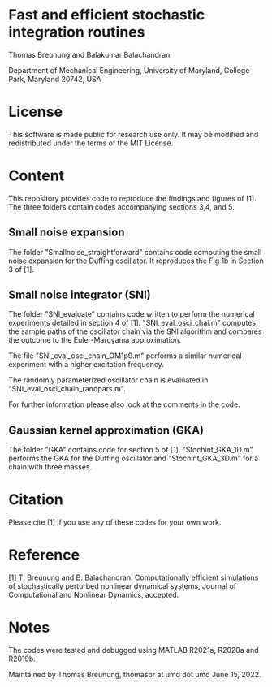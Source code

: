 # Fast and efficient stochastic integration routines

Thomas Breunung and Balakumar Balachandran

Department of Mechanical Engineering, University of Maryland, College Park, Maryland 20742, USA

# License
This software is made public for research use only. It may be modified and redistributed under the terms of the MIT License.

# Content
This repository provides code to reproduce the findings and figures of [1]. The three folders contain codes accompanying  sections 3,4, and 5. 

## Small noise expansion
The folder "Smallnoise_straightforward" contains code computing the small noise expansion for the Duffing oscillator. It reproduces the Fig 1b in Section 3 of [1]. 

## Small noise integrator (SNI)
The folder "SNI_evaluate" contains code written to perform the numerical experiments detailed in section 4 of [1].
"SNI_eval_osci_chai.m" computes the sample paths of the oscillator chain via the SNI algorithm and compares the outcome to the Euler-Maruyama approximation. 

The file "SNI_eval_osci_chain_OM1p9.m" performs a similar numerical experiment with a higher excitation frequency. 

The randomly parameterized  oscillator chain is evaluated in "SNI_eval_osci_chain_randpars.m". 

For further information please also look at the comments in the code. 

## Gaussian kernel approximation (GKA)
The folder "GKA" contains code for section 5 of [1]. "Stochint_GKA_1D.m" performs the GKA for the Duffing oscillator and "Stochint_GKA_3D.m" for a chain with three masses.

# Citation
Please cite [1] if you use any of these codes for your own work. 

# Reference
[1] T. Breunung and B. Balachandran. Computationally efficient simulations of stochastically perturbed nonlinear dynamical systems, Journal  of Computational and Nonlinear Dynamics, accepted. 

# Notes
The codes were tested and debugged using MATLAB R2021a, R2020a and R2019b. 

Maintained by Thomas Breunung, thomasbr at umd dot umd June 15, 2022.
